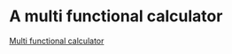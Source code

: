 # A multi functional calculator
[Multi functional calculator](https://sankhabdutta2000.github.io/CALCULATOR/)
